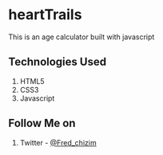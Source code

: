 # heartTrails

This is an age calculator built with javascript

## Technologies Used

1. HTML5
2. CSS3
3. Javascript

## Follow Me on

1. Twitter - [@Fred_chizim](https://www.twitter.com/Fred_chizim "Fred")
